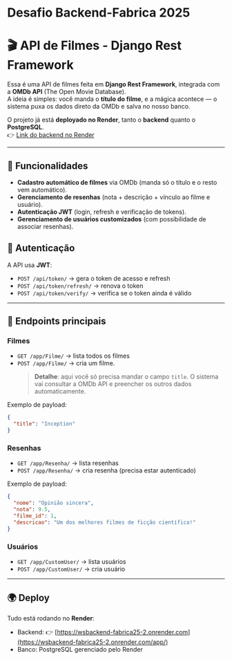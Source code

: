 # Desafio Backend-Fabrica 2025


# 🎬 API de Filmes - Django Rest Framework  

Essa é uma API de filmes feita em **Django Rest Framework**, integrada com a **OMDb API** (The Open Movie Database).  
A ideia é simples: você manda o **título do filme**, e a mágica acontece — o sistema puxa os dados direto da OMDb e salva no nosso banco.  

O projeto já está **deployado no Render**, tanto o **backend** quanto o **PostgreSQL**.  
👉 [Link do backend no Render](https://wsbackend-fabrica25-2.onrender.com)  

---

## 🚀 Funcionalidades

- **Cadastro automático de filmes** via OMDb (manda só o título e o resto vem automático).  
- **Gerenciamento de resenhas** (nota + descrição + vínculo ao filme e usuário).  
- **Autenticação JWT** (login, refresh e verificação de tokens).  
- **Gerenciamento de usuários customizados** (com possibilidade de associar resenhas).  

## 🔑 Autenticação  

A API usa **JWT**:  

- `POST /api/token/` → gera o token de acesso e refresh  
- `POST /api/token/refresh/` → renova o token  
- `POST /api/token/verify/` → verifica se o token ainda é válido  

---

## 📡 Endpoints principais

### Filmes
- `GET /app/Filme/` → lista todos os filmes  
- `POST /app/Filme/` → cria um filme.  
  > **Detalhe**: aqui você só precisa mandar o campo `title`. O sistema vai consultar a OMDb API e preencher os outros dados automaticamente.  

Exemplo de payload:  
```json
{
  "title": "Inception"
}
```

### Resenhas
- `GET /app/Resenha/` → lista resenhas  
- `POST /app/Resenha/` → cria resenha (precisa estar autenticado)  

Exemplo de payload:  
```json
{
  "nome": "Opinião sincera",
  "nota": 9.5,
  "filme_id": 1,
  "descricao": "Um dos melhores filmes de ficção científica!"
}
```

### Usuários
- `GET /app/CustomUser/` → lista usuários  
- `POST /app/CustomUser/` → cria usuário  

---

## 🌍 Deploy

Tudo está rodando no **Render**:  

- Backend: 👉 [https://wsbackend-fabrica25-2.onrender.com](https://wsbackend-fabrica25-2.onrender.com/app/)  
- Banco: PostgreSQL gerenciado pelo Render  
